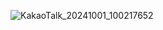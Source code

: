 ![KakaoTalk_20241001_100217652](https://github.com/user-attachments/assets/d4224721-9639-4f3c-bfb0-32dfe65e7a56)
